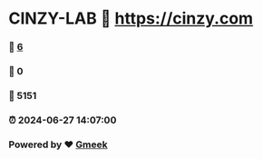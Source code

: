 # CINZY-LAB :link: https://cinzy.com 
### :page_facing_up: [6](https://cinzy.com/tag.html) 
### :speech_balloon: 0 
### :hibiscus: 5151 
### :alarm_clock: 2024-06-27 14:07:00 
### Powered by :heart: [Gmeek](https://github.com/Meekdai/Gmeek)
